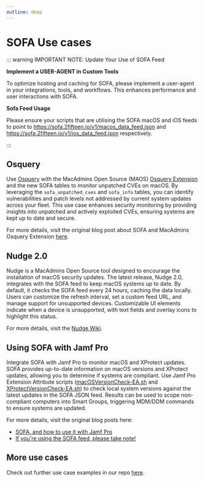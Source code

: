 ```yaml
---
outline: deep
---
```


# SOFA Use cases

::: warning IMPORTANT NOTE: Update Your Use of SOFA Feed

**Implement a USER-AGENT in Custom Tools**

To optimize hosting and caching for SOFA, please implement a user-agent in your integrations, tools, and workflows. This enhances performance and user interactions with SOFA.

**Sofa Feed Usage**

Please ensure your scripts that are utilising the SOFA macOS and iOS feeds to point to https://sofa.2fifteen.io/v1/macos_data_feed.json and https://sofa.2fifteen.io/v1/ios_data_feed.json respectively.

:::

## Osquery

Use [Osquery](https://osquery.io) with the MacAdmins Open Source (MAOS) [Osquery Extension](https://github.com/macadmins/osquery-extension) and the new SOFA tables to monitor unpatched CVEs on macOS. By leveraging the `sofa_unpatched_cves` and `sofa_info` tables, you can identify vulnerabilities and patch levels not addressed by current system updates across your fleet. This use case enhances security monitoring by providing insights into unpatched and actively exploited CVEs, ensuring systems are kept up to date and secure.

For more details, visit the original blog post about SOFA and MacAdmins Osquery Extension [here](https://grahamgilbert.com/blog/2024/05/03/investigating-unpatched-cves-with-osquery-and-sofa/).

## Nudge 2.0

Nudge is a MacAdmins Open Source tool designed to encourage the installation of macOS security updates. The latest release, Nudge 2.0, integrates with the SOFA feed to keep macOS systems up to date. By default, it checks the SOFA feed every 24 hours, caching the data locally. Users can customize the refresh interval, set a custom feed URL, and manage support for unsupported devices. Customizable UI elements indicate when a device is unsupported, with text fields and overlay icons to highlight this status.

For more details, visit the [Nudge Wiki](https://github.com/macadmins/nudge/wiki/v2.0-features).


## Using SOFA with Jamf Pro

Integrate SOFA with Jamf Pro to monitor macOS and XProtect updates. SOFA provides up-to-date information on macOS versions and XProtect updates, allowing you to determine if systems are compliant. Use Jamf Pro Extension Attribute scripts ([macOSVersionCheck-EA.sh](https://github.com/macadmins/sofa/blob/main/tool-scripts/macOSVersionCheck-EA.sh) and [XProtectVersionCheck-EA.sh](https://github.com/macadmins/sofa/blob/main/tool-scripts/XProtectVersionCheck-EA.sh)) to check local system versions against the latest updates in the SOFA JSON feed. Results can be used to scope non-compliant computers into Smart Groups, triggering MDM/DDM commands to ensure systems are updated.

For more details, visit the original blog posts here:
- [SOFA, and how to use it with Jamf Pro](https://grahamrpugh.com/2024/04/29/sofa-and-jamf-pro.html)
- [If you're using the SOFA feed, please take note!](https://grahamrpugh.com/2024/07/22/sofa-new-feed.html)

## More use cases

Check out further use case examples in our repo [here](https://github.com/macadmins/sofa/tree/main/tool-scripts).
